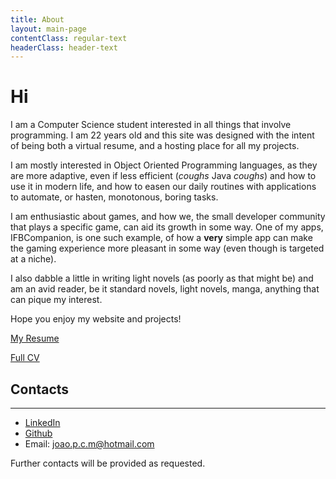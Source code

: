 ```yaml
---
title: About
layout: main-page
contentClass: regular-text
headerClass: header-text
---
```


# Hi #

I am a Computer Science student interested in all things that involve programming. I am 22 years old and this site was
designed with the intent of being both a virtual resume, and a hosting place for all my projects.

I am mostly interested in Object Oriented Programming languages, as they are more adaptive, even if less efficient 
(*coughs* Java *coughs*) and how to use it in modern life, and how to easen our daily routines with applications to automate,
or hasten, monotonous, boring tasks.

I am enthusiastic about games, and how we, the small developer community that plays a specific game, can aid its growth in
some way. One of my apps, IFBCompanion, is one such example, of how a **very** simple app can make the gaming experience
more pleasant in some way (even though is targeted at a niche).

I also dabble a little in writing light novels (as poorly as that might be) and am an avid reader, be it standard novels,
light novels, manga, anything that can pique my interest.

Hope you enjoy my website and projects!

[My Resume](resume)

[Full CV](full-cv)

## Contacts ##

---

* [LinkedIn](https://www.linkedin.com/in/jo%C3%A3o-marques-b06199aa)
* [Github](https://github.com/JPCMarques/)
* Email: joao.p.c.m@hotmail.com

Further contacts will be provided as requested.
